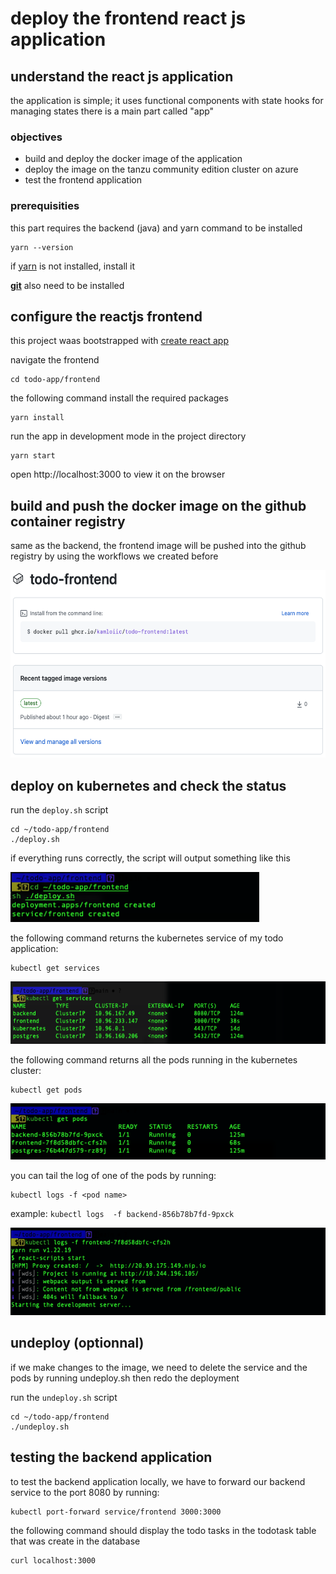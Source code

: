 # deploy the frontend react js application 

## understand the react js application 

the application is simple; it uses functional components with state hooks for managing states
there is a main part called "app"

### objectives 

* build and deploy the docker image of the application
* deploy the image on the tanzu community edition cluster on azure
* test the frontend application
  

### prerequisities 

this part requires the backend (java) and yarn command to be installed 
```
yarn --version
```
if [yarn](https://yarnpkg.com) is not installed, install it 

[**git**](https://bit.ly/3DXyjiL) also need to be installed

## configure the reactjs frontend 

this project waas bootstrapped with [create react app](https://github.com/facebook/create-react-app)

navigate the frontend 
```
cd todo-app/frontend
```
the following command install the required packages 
```
yarn install 
```

run the app in development mode in the project directory 
```
yarn start 
```
open http://localhost:3000 to view it on the browser 

## build and push the docker image on the github container registry 

same as the backend, the frontend image will be pushed into the github registry by using the workflows we created before 

<img src=images/package.png width="" height="300">

## deploy on kubernetes and check the status

run the `deploy.sh` script
```
cd ~/todo-app/frontend
./deploy.sh
```

if everything runs correctly, the script will output something like this 

<img src=images/deploy.png width="" height="80" >

the following command returns the kubernetes service of my todo application: 
```
kubectl get services
```
<img src=images/services.png width="" height="100" >

the following command returns all the pods running in the kubernetes cluster:
```
kubectl get pods
```
<img src=images/pods.png width="" height="90" >


you can tail the log of one of the pods by running:
```
kubectl logs -f <pod name>
```
example: `kubectl logs  -f backend-856b78b7fd-9pxck`

<img src=images/logs.png width="" height="140" >

## undeploy (optionnal)

if we make changes to the image, we need to delete the service and the pods by running undeploy.sh then redo the deployment 

run the `undeploy.sh` script
```
cd ~/todo-app/frontend
./undeploy.sh
```
## testing the backend application

to test the backend application locally, we have to forward our backend service to the port 8080 by running: 
```
kubectl port-forward service/frontend 3000:3000  
```
the following command should display the todo tasks in the todotask table that was create in the database 
```
curl localhost:3000
```


